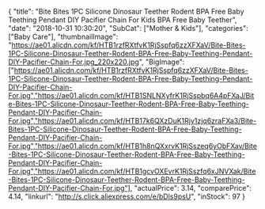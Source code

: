 {
	"title": "Bite Bites 1PC Silicone Dinosaur Teether Rodent BPA Free Baby Teething Pendant DIY Pacifier Chain For Kids BPA Free Baby Teether",
	"date": "2018-10-31 10:30:20",
	"SubCat": ["Mother & Kids"],
	"categories": ["Baby Care"],
	"thumbnailImage": "https://ae01.alicdn.com/kf/HTB1rzfRXtfvK1RjSspfq6zzXFXaV/Bite-Bites-1PC-Silicone-Dinosaur-Teether-Rodent-BPA-Free-Baby-Teething-Pendant-DIY-Pacifier-Chain-For.jpg_220x220.jpg",
	"BigImage": ["https://ae01.alicdn.com/kf/HTB1rzfRXtfvK1RjSspfq6zzXFXaV/Bite-Bites-1PC-Silicone-Dinosaur-Teether-Rodent-BPA-Free-Baby-Teething-Pendant-DIY-Pacifier-Chain-For.jpg","https://ae01.alicdn.com/kf/HTB1SNLNXyfrK1RjSspbq6A4pFXaJ/Bite-Bites-1PC-Silicone-Dinosaur-Teether-Rodent-BPA-Free-Baby-Teething-Pendant-DIY-Pacifier-Chain-For.jpg","https://ae01.alicdn.com/kf/HTB17k6QXzDuK1Rjy1zjq6zraFXa3/Bite-Bites-1PC-Silicone-Dinosaur-Teether-Rodent-BPA-Free-Baby-Teething-Pendant-DIY-Pacifier-Chain-For.jpg","https://ae01.alicdn.com/kf/HTB1h8nQXxrvK1RjSszeq6yObFXav/Bite-Bites-1PC-Silicone-Dinosaur-Teether-Rodent-BPA-Free-Baby-Teething-Pendant-DIY-Pacifier-Chain-For.jpg","https://ae01.alicdn.com/kf/HTB1gcvOXEvrK1RjSszfq6xJNVXak/Bite-Bites-1PC-Silicone-Dinosaur-Teether-Rodent-BPA-Free-Baby-Teething-Pendant-DIY-Pacifier-Chain-For.jpg"],
	"actualPrice": 3.14,
	"comparePrice": 4.14,
	"linkurl": "http://s.click.aliexpress.com/e/bDls9psU",
	"inStock": 97
}
